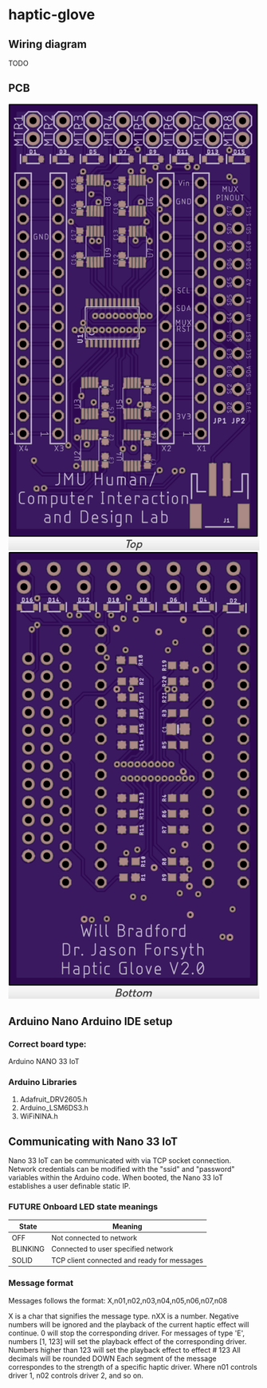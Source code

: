 # haptic-glove

## Wiring diagram
TODO

## PCB

<img src = "img/glove-2.0-top.png" />
<img src = "img/glove-2.0-bottom.png" />

## Arduino Nano Arduino IDE setup 

### Correct board type:
Arduino NANO 33 IoT

### Arduino Libraries
 
1. Adafruit_DRV2605.h
2. Arduino_LSM6DS3.h
3. WiFiNINA.h

## Communicating with Nano 33 IoT

Nano 33 IoT can be communicated with via TCP socket connection.
Network credentials can be modified with the "ssid" and "password" variables within the Arduino code.
When booted, the Nano 33 IoT establishes a user definable static IP.

### FUTURE Onboard LED state meanings
|State|Meaning|
--- | --- |
|OFF|Not connected to network|
|BLINKING|Connected to user specified network|
|SOLID|TCP client connected and ready for messages|

### Message format
Messages follows the format: X,n01,n02,n03,n04,n05,n06,n07,n08

X is a char that signifies the message type. nXX is a number.
Negative numbers will be ignored and the playback of the current haptic effect will continue.
0 will stop the corresponding driver.
For messages of type 'E', numbers [1, 123] will set the playback effect of the corresponding driver.
Numbers higher than 123 will set the playback effect to effect # 123
All decimals will be rounded DOWN
Each segment of the message correspondes to the strength of a specific haptic driver.
Where n01 controls driver 1, n02 controls driver 2, and so on.
